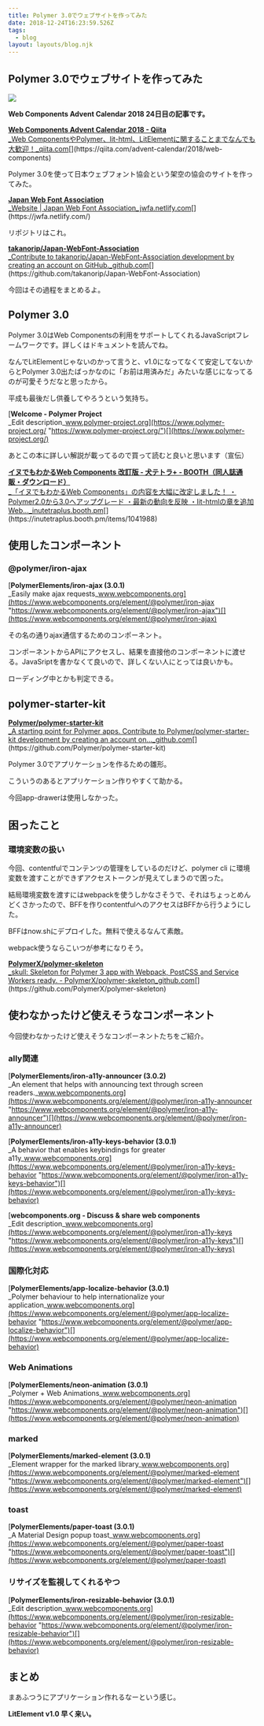 ```yaml
---
title: Polymer 3.0でウェブサイトを作ってみた
date: 2018-12-24T16:23:59.526Z
tags:
  - blog
layout: layouts/blog.njk
---
```


## Polymer 3.0でウェブサイトを作ってみた

![](https://cdn-images-1.medium.com/max/800/1*q7JvY-hrljPMOxNDepUYtg.png)

**Web Components Advent Calendar 2018 24日目の記事です。**

[**Web Components Advent Calendar 2018 - Qiita**  
_Web ComponentsやPolymer、lit-html、LitElementに関することまでなんでも大歓迎！_qiita.com](https://qiita.com/advent-calendar/2018/web-components "https://qiita.com/advent-calendar/2018/web-components")[](https://qiita.com/advent-calendar/2018/web-components)

Polymer 3.0を使って日本ウェブフォント協会という架空の協会のサイトを作ってみた。

[**Japan Web Font Association**  
_Website | Japan Web Font Association_jwfa.netlify.com](https://jwfa.netlify.com/ "https://jwfa.netlify.com/")[](https://jwfa.netlify.com/)

リポジトリはこれ。

[**takanorip/Japan-WebFont-Association**  
_Contribute to takanorip/Japan-WebFont-Association development by creating an account on GitHub._github.com](https://github.com/takanorip/Japan-WebFont-Association "https://github.com/takanorip/Japan-WebFont-Association")[](https://github.com/takanorip/Japan-WebFont-Association)

今回はその過程をまとめるよ。

## Polymer 3.0

Polymer 3.0はWeb Componentsの利用をサポートしてくれるJavaScriptフレームワークです。詳しくはドキュメントを読んでね。

なんでLitElementじゃないのかって言うと、v1.0になってなくて安定してないからとPolymer 3.0出たばっかなのに「お前は用済みだ」みたいな感じになってるのが可愛そうだなと思ったから。

平成も最後だし供養してやろうという気持ち。

[**Welcome - Polymer Project**  
_Edit description_www.polymer-project.org](https://www.polymer-project.org/ "https://www.polymer-project.org/")[](https://www.polymer-project.org/)

あとこの本に詳しい解説が載ってるので買って読むと良いと思います（宣伝）

[**イヌでもわかるWeb Components 改訂版 - 犬テトラ+ - BOOTH（同人誌通販・ダウンロード）**  
_「イヌでもわかるWeb Components」の内容を大幅に改定しました！ ・Polymer2.0から3.0へアップグレード ・最新の動向を反映 ・lit-htmlの章を追加 Web…_inutetraplus.booth.pm](https://inutetraplus.booth.pm/items/1041988 "https://inutetraplus.booth.pm/items/1041988")[](https://inutetraplus.booth.pm/items/1041988)

## 使用したコンポーネント

### **@polymer/iron-ajax**

[**PolymerElements/iron-ajax (3.0.1)**  
_Easily make ajax requests_www.webcomponents.org](https://www.webcomponents.org/element/@polymer/iron-ajax "https://www.webcomponents.org/element/@polymer/iron-ajax")[](https://www.webcomponents.org/element/@polymer/iron-ajax)

その名の通りajax通信するためのコンポーネント。

コンポーネントからAPIにアクセスし、結果を直接他のコンポーネントに渡せる。JavaSriptを書かなくて良いので、詳しくない人にとっては良いかも。

ローディング中とかも判定できる。

## polymer-starter-kit

[**Polymer/polymer-starter-kit**  
_A starting point for Polymer apps. Contribute to Polymer/polymer-starter-kit development by creating an account on…_github.com](https://github.com/Polymer/polymer-starter-kit "https://github.com/Polymer/polymer-starter-kit")[](https://github.com/Polymer/polymer-starter-kit)

Polymer 3.0でアプリケーションを作るための雛形。

こういうのあるとアプリケーション作りやすくて助かる。

今回app-drawerは使用しなかった。

## 困ったこと

### 環境変数の扱い

今回、contentfulでコンテンツの管理をしているのだけど、polymer cli に環境変数を渡すことができずアクセストークンが見えてしまうので困った。

結局環境変数を渡すにはwebpackを使うしかなさそうで、それはちょっとめんどくさかったので、BFFを作りcontentfulへのアクセスはBFFから行うようにした。

BFFはnow.shにデプロイした。無料で使えるなんて素敵。

webpack使うならこいつが参考になりそう。

[**PolymerX/polymer-skeleton**  
_skull: Skeleton for Polymer 3 app with Webpack, PostCSS and Service Workers ready. - PolymerX/polymer-skeleton_github.com](https://github.com/PolymerX/polymer-skeleton "https://github.com/PolymerX/polymer-skeleton")[](https://github.com/PolymerX/polymer-skeleton)

## 使わなかったけど使えそうなコンポーネント

今回使わなかったけど使えそうなコンポーネントたちをご紹介。

### ally関連

[**PolymerElements/iron-a11y-announcer (3.0.2)**  
_An element that helps with announcing text through screen readers._www.webcomponents.org](https://www.webcomponents.org/element/@polymer/iron-a11y-announcer "https://www.webcomponents.org/element/@polymer/iron-a11y-announcer")[](https://www.webcomponents.org/element/@polymer/iron-a11y-announcer)

[**PolymerElements/iron-a11y-keys-behavior (3.0.1)**  
_A behavior that enables keybindings for greater a11y_www.webcomponents.org](https://www.webcomponents.org/element/@polymer/iron-a11y-keys-behavior "https://www.webcomponents.org/element/@polymer/iron-a11y-keys-behavior")[](https://www.webcomponents.org/element/@polymer/iron-a11y-keys-behavior)

[**webcomponents.org - Discuss & share web components**  
_Edit description_www.webcomponents.org](https://www.webcomponents.org/element/@polymer/iron-a11y-keys "https://www.webcomponents.org/element/@polymer/iron-a11y-keys")[](https://www.webcomponents.org/element/@polymer/iron-a11y-keys)

### 国際化対応

[**PolymerElements/app-localize-behavior (3.0.1)**  
_Polymer behaviour to help internationalize your application_www.webcomponents.org](https://www.webcomponents.org/element/@polymer/app-localize-behavior "https://www.webcomponents.org/element/@polymer/app-localize-behavior")[](https://www.webcomponents.org/element/@polymer/app-localize-behavior)

### Web Animations

[**PolymerElements/neon-animation (3.0.1)**  
_Polymer + Web Animations_www.webcomponents.org](https://www.webcomponents.org/element/@polymer/neon-animation "https://www.webcomponents.org/element/@polymer/neon-animation")[](https://www.webcomponents.org/element/@polymer/neon-animation)

### marked

[**PolymerElements/marked-element (3.0.1)**  
_Element wrapper for the marked library_www.webcomponents.org](https://www.webcomponents.org/element/@polymer/marked-element "https://www.webcomponents.org/element/@polymer/marked-element")[](https://www.webcomponents.org/element/@polymer/marked-element)

### toast

[**PolymerElements/paper-toast (3.0.1)**  
_A Material Design popup toast_www.webcomponents.org](https://www.webcomponents.org/element/@polymer/paper-toast "https://www.webcomponents.org/element/@polymer/paper-toast")[](https://www.webcomponents.org/element/@polymer/paper-toast)

### リサイズを監視してくれるやつ

[**PolymerElements/iron-resizable-behavior (3.0.1)**  
_Edit description_www.webcomponents.org](https://www.webcomponents.org/element/@polymer/iron-resizable-behavior "https://www.webcomponents.org/element/@polymer/iron-resizable-behavior")[](https://www.webcomponents.org/element/@polymer/iron-resizable-behavior)

## まとめ

まあふつうにアプリケーション作れるなーという感じ。

**LitElement v1.0 早く来い。**